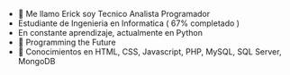 - 👋 Me llamo Erick soy Tecnico Analista Programador
- Estudiante de Ingenieria en Informatica ( 67% completado )
- En constante aprendizaje, actualmente en Python
- 🌱 Programming the Future
- 🌱 Conocimientos en HTML, CSS, Javascript, PHP, MySQL, SQL Server, MongoDB


<!---
IErickDevI/IErickDevI is a ✨ special ✨ repository because its `README.md` (this file) appears on your GitHub profile.
You can click the Preview link to take a look at your changes.
--->
